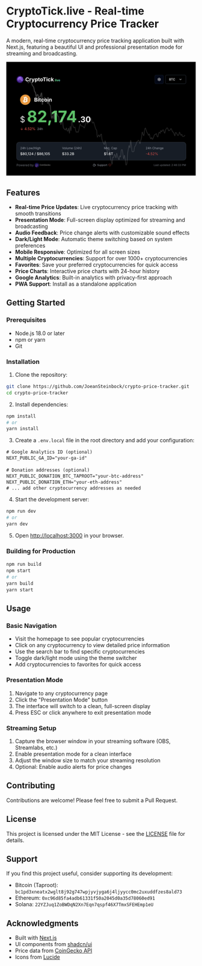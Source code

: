 # CryptoTick.live - Real-time Cryptocurrency Price Tracker

A modern, real-time cryptocurrency price tracking application built with Next.js, featuring a beautiful UI and professional presentation mode for streaming and broadcasting.

![CryptoTick.live Screenshot](public/screenshot.png)

## Features

- **Real-time Price Updates**: Live cryptocurrency price tracking with smooth transitions
- **Presentation Mode**: Full-screen display optimized for streaming and broadcasting
- **Audio Feedback**: Price change alerts with customizable sound effects
- **Dark/Light Mode**: Automatic theme switching based on system preferences
- **Mobile Responsive**: Optimized for all screen sizes
- **Multiple Cryptocurrencies**: Support for over 1000+ cryptocurrencies
- **Favorites**: Save your preferred cryptocurrencies for quick access
- **Price Charts**: Interactive price charts with 24-hour history
- **Google Analytics**: Built-in analytics with privacy-first approach
- **PWA Support**: Install as a standalone application

## Getting Started

### Prerequisites

- Node.js 18.0 or later
- npm or yarn
- Git

### Installation

1. Clone the repository:
```bash
git clone https://github.com/JoeanSteinbock/crypto-price-tracker.git
cd crypto-price-tracker
```

2. Install dependencies:
```bash
npm install
# or
yarn install
```

3. Create a `.env.local` file in the root directory and add your configuration:
```env
# Google Analytics ID (optional)
NEXT_PUBLIC_GA_ID="your-ga-id"

# Donation addresses (optional)
NEXT_PUBLIC_DONATION_BTC_TAPROOT="your-btc-address"
NEXT_PUBLIC_DONATION_ETH="your-eth-address"
# ... add other cryptocurrency addresses as needed
```

4. Start the development server:
```bash
npm run dev
# or
yarn dev
```

5. Open [http://localhost:3000](http://localhost:3000) in your browser.

### Building for Production

```bash
npm run build
npm start
# or
yarn build
yarn start
```

## Usage

### Basic Navigation

- Visit the homepage to see popular cryptocurrencies
- Click on any cryptocurrency to view detailed price information
- Use the search bar to find specific cryptocurrencies
- Toggle dark/light mode using the theme switcher
- Add cryptocurrencies to favorites for quick access

### Presentation Mode

1. Navigate to any cryptocurrency page
2. Click the "Presentation Mode" button
3. The interface will switch to a clean, full-screen display
4. Press ESC or click anywhere to exit presentation mode

### Streaming Setup

1. Capture the browser window in your streaming software (OBS, Streamlabs, etc.)
2. Enable presentation mode for a clean interface
3. Adjust the window size to match your streaming resolution
4. Optional: Enable audio alerts for price changes

## Contributing

Contributions are welcome! Please feel free to submit a Pull Request.

## License

This project is licensed under the MIT License - see the [LICENSE](LICENSE) file for details.

## Support

If you find this project useful, consider supporting its development:

- Bitcoin (Taproot): `bc1pd3xneatx2wglt8j92g747wpjyvjyga6j4ljyycc0mc2uxuddfzes8ald73`
- Ethereum: `0xc96d85fa4adb61331f50a2045d0a35d78060ed91`
- Solana: `22YZJuq1ZoBWDqN2Xn7Eqn7qspf46X7TmxSFEHEmp1eU`

## Acknowledgments

- Built with [Next.js](https://nextjs.org/)
- UI components from [shadcn/ui](https://ui.shadcn.com/)
- Price data from [CoinGecko API](https://www.coingecko.com/en/api)
- Icons from [Lucide](https://lucide.dev/) 